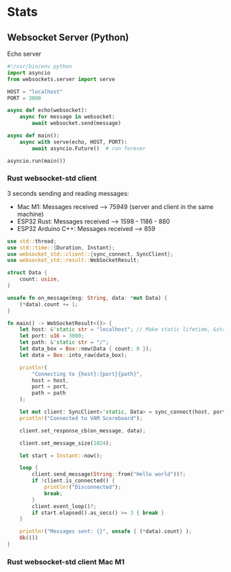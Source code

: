 # Stats

## Websocket Server (Python)
Echo server
```python
#!/usr/bin/env python
import asyncio
from websockets.server import serve

HOST = "localhost"
PORT = 3000

async def echo(websocket):
    async for message in websocket:
        await websocket.send(message)

async def main():
    async with serve(echo, HOST, PORT):
        await asyncio.Future()  # run forever

asyncio.run(main())
```

### Rust websocket-std client

3 seconds sending and reading messages: 
- Mac M1: Messages received --> 75949 (server and client in the same machine)
- ESP32 Rust: Messages received --> 1598 - 1186 - 880
- ESP32 Arduino C++: Messages received --> 859

```rust
use std::thread;
use std::time::{Duration, Instant};
use websocket_std::client::{sync_connect, SyncClient};
use websocket_std::result::WebSocketResult;

struct Data {
    count: usize,
}

unsafe fn on_message(msg: String, data: *mut Data) {
    (*data).count += 1;
}

fn main() -> WebSocketResult<()> {
    let host: &'static str = "localhost"; // Make static lifetime, &str lives for the entire lifetime of the running program.
    let port: u16 = 3000;
    let path: &'static str = "/";
    let data_box = Box::new(Data { count: 0 });
    let data = Box::into_raw(data_box);

    println!(
        "Connecting to {host}:{port}{path}",
        host = host,
        port = port,
        path = path
    );

    let mut client: SyncClient<'static, Data> = sync_connect(host, port, path)?;
    println!("Connected to VAM Scoreboard");

    client.set_response_cb(on_message, data);

    client.set_message_size(1024);

    let start = Instant::now();

    loop {
        client.send_message(String::from("Hello world"))?;
        if !client.is_connected() {
            println!("Disconnected");
            break;
        }
        client.event_loop()?;
        if start.elapsed().as_secs() >= 3 { break }
    }

    println!("Messages sent: {}", unsafe { (*data).count} );
    Ok(())
}

```

### Rust websocket-std client Mac M1
